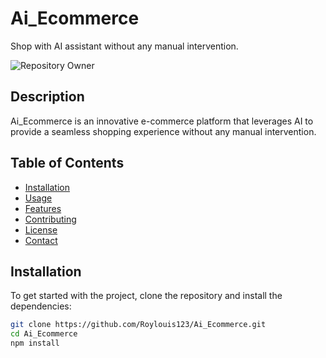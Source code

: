 # Ai_Ecommerce

Shop with AI assistant without any manual intervention.

![Repository Owner](https://avatars.githubusercontent.com/u/102240381?v=4)

## Description
Ai_Ecommerce is an innovative e-commerce platform that leverages AI to provide a seamless shopping experience without any manual intervention.

## Table of Contents
- [Installation](#installation)
- [Usage](#usage)
- [Features](#features)
- [Contributing](#contributing)
- [License](#license)
- [Contact](#contact)

## Installation
To get started with the project, clone the repository and install the dependencies:
```bash
git clone https://github.com/Roylouis123/Ai_Ecommerce.git
cd Ai_Ecommerce
npm install
